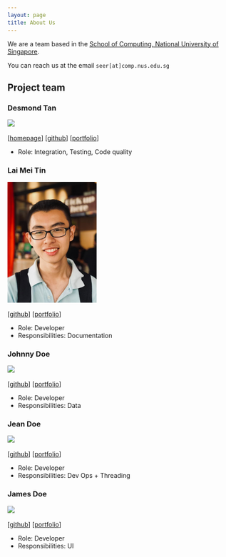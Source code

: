 ```yaml
---
layout: page
title: About Us
---
```


We are a team based in the [School of Computing, National University of Singapore](http://www.comp.nus.edu.sg).

You can reach us at the email `seer[at]comp.nus.edu.sg`

## Project team

### Desmond Tan

<img src="images/mazx4960.png" width="200px">

[[homepage](http://www.comp.nus.edu.sg/~damithch)]
[[github](https://github.com/mazx4960)]
[[portfolio](team/mazx4960.md)]

* Role: Integration, Testing, Code quality

### Lai Mei Tin

<img src="images/1001mei.png" width="200px">

[[github](http://github.com/1001mei)]
[[portfolio](team/1001mei.md)]

* Role: Developer
* Responsibilities: Documentation

### Johnny Doe

<img src="images/johndoe.png" width="200px">

[[github](http://github.com/johndoe)] [[portfolio](team/johndoe.md)]

* Role: Developer
* Responsibilities: Data

### Jean Doe

<img src="images/johndoe.png" width="200px">

[[github](http://github.com/johndoe)]
[[portfolio](team/johndoe.md)]

* Role: Developer
* Responsibilities: Dev Ops + Threading

### James Doe

<img src="images/johndoe.png" width="200px">

[[github](http://github.com/johndoe)]
[[portfolio](team/johndoe.md)]

* Role: Developer
* Responsibilities: UI
